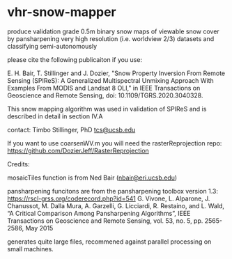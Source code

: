 # vhr-snow-mapper
produce validation grade 0.5m binary snow maps of viewable snow cover by pansharpening very high resolution 
(i.e. worldview 2/3) datasets and classifying semi-autonomously

please cite the following publicaiton if you use:

E. H. Bair, T. Stillinger and J. Dozier, "Snow Property Inversion From Remote Sensing (SPIReS): 
A Generalized Multispectral Unmixing Approach With Examples From MODIS and Landsat 8 OLI," 
in IEEE Transactions on Geoscience and Remote Sensing, doi: 10.1109/TGRS.2020.3040328.

This snow mapping algorithm was used in validation of SPIReS and is described in detail in section IV.A 

contact: Timbo Stillinger, PhD  tcs@ucsb.edu

If you want to use coarsenWV.m you will need the rasterReprojection repo: https://github.com/DozierJeff/RasterReprojection

Credits: 

mosaicTiles function is from Ned Bair (nbair@eri.ucsb.edu) 

pansharpening funcitons are from the pansharpening toolbox version 1.3: https://rscl-grss.org/coderecord.php?id=541
 G. Vivone, L. Alparone, J. Chanussot, M. Dalla Mura, A. Garzelli, G. Licciardi, R. Restaino, and L. Wald, 
 “A Critical Comparison Among Pansharpening Algorithms”, IEEE Transactions on Geoscience and Remote Sensing, 
 vol. 53, no. 5, pp. 2565-2586, May 2015
 
 
generates quite large files, recommened against parallel processing on small machines. 
